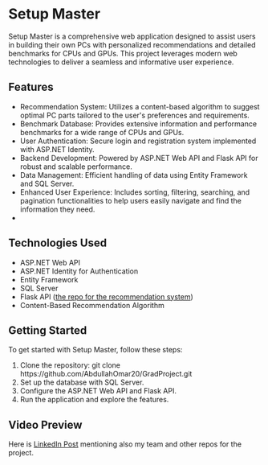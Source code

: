 <h1>Setup Master</h1>
Setup Master is a comprehensive web application designed to assist users in building their own PCs with personalized recommendations and detailed benchmarks for CPUs and GPUs. This project leverages modern web technologies to deliver a seamless and informative user experience.

<h2>Features</h2>
<ul>
<li>Recommendation System: Utilizes a content-based algorithm to suggest optimal PC parts tailored to the user's preferences and requirements.</li>
<li>Benchmark Database: Provides extensive information and performance benchmarks for a wide range of CPUs and GPUs.</li>
<li>User Authentication: Secure login and registration system implemented with ASP.NET Identity.</li>
<li>Backend Development: Powered by ASP.NET Web API and Flask API for robust and scalable performance.</li>
<li>Data Management: Efficient handling of data using Entity Framework and SQL Server.</li>
<li>Enhanced User Experience: Includes sorting, filtering, searching, and pagination functionalities to help users easily navigate and find the information they need.<li>
</ul>
<h2>Technologies Used</h2>
<ul>
<li>ASP.NET Web API</li>
<li>ASP.NET Identity for Authentication</li>
<li>Entity Framework</li>
<li>SQL Server</li>
<li>Flask API (<a href="https://github.com/AbdullahOmar20/Recommendation-System-GradProj">the repo for the recommendation system</a>)</li>
<li>Content-Based Recommendation Algorithm</li>
</ul>
<h2>Getting Started</h2>
To get started with Setup Master, follow these steps:
<ol>
<li>Clone the repository: git clone https://github.com/AbdullahOmar20/GradProject.git</li>
<li>Set up the database with SQL Server.</li>
<li>Configure the ASP.NET Web API and Flask API.</li>
<li>Run the application and explore the features.</li>
</ol>
<h2>Video Preview</h2>
Here is <a href="https://www.linkedin.com/posts/abdullah-omar-amer_excited-to-share-my-graduation-project-activity-7212534170370150402-e4l6?utm_source=share">LinkedIn Post</a> mentioning also my team and other repos for the project. 
